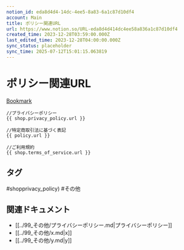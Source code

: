 ```yaml
---
notion_id: eda8d4d4-14dc-4ee5-8a83-6a1c87d10df4
account: Main
title: ポリシー関連URL 
url: https://www.notion.so/URL-eda8d4d414dc4ee58a836a1c87d10df4
created_time: 2023-12-28T03:59:00.000Z
last_edited_time: 2023-12-28T04:00:00.000Z
sync_status: placeholder
sync_time: 2025-07-12T15:01:15.063819
---
```

# ポリシー関連URL

[Bookmark](https://qiita.com/eijiSaito/items/0d61aadcc73f096bbfae#shopprivacy_policy)
```plain text
//プライバシーポリシー
{{ shop.privacy_policy.url }}

//特定商取引法に基づく表記
{{ policy.url }}

//ご利用規約
{{ shop.terms_of_service.url }}
```

## タグ

#shopprivacy_policy) #その他 

## 関連ドキュメント

- [[../99_その他/プライバシーポリシー.md|プライバシーポリシー]]
- [[../99_その他/x.md|x]]
- [[../99_その他/y.md|y]]
